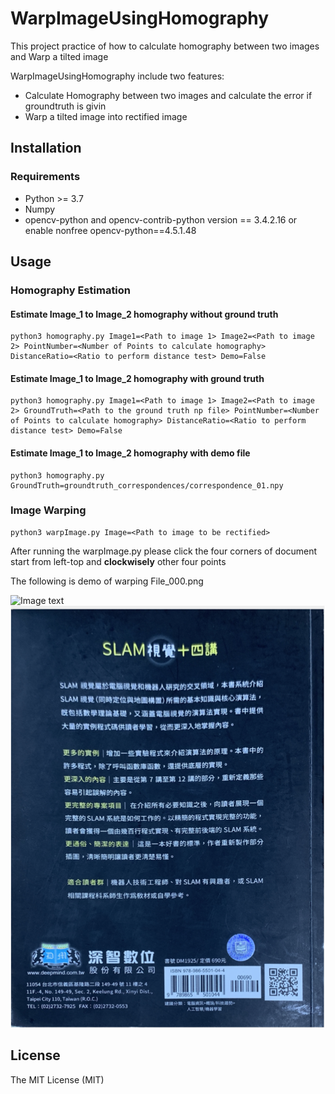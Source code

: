 # WarpImageUsingHomography
This project practice of how to calculate homography between two images and Warp a tilted image

WarpImageUsingHomography include two features:

* Calculate Homography between two images and calculate the error if groundtruth is givin
* Warp a tilted image into rectified image

## Installation

### Requirements

* Python >= 3.7
* Numpy
* opencv-python and opencv-contrib-python version == 3.4.2.16 or enable nonfree opencv-python==4.5.1.48

## Usage

### Homography Estimation

#### Estimate Image_1 to Image_2 homography without ground truth

```
python3 homography.py Image1=<Path to image 1> Image2=<Path to image 2> PointNumber=<Number of Points to calculate homography> DistanceRatio=<Ratio to perform distance test> Demo=False
```

#### Estimate Image_1 to Image_2 homography with ground truth

```
python3 homography.py Image1=<Path to image 1> Image2=<Path to image 2> GroundTruth=<Path to the ground truth np file> PointNumber=<Number of Points to calculate homography> DistanceRatio=<Ratio to perform distance test> Demo=False
```

#### Estimate Image_1 to Image_2 homography with demo file

```
python3 homography.py GroundTruth=groundtruth_correspondences/correspondence_01.npy
```

### Image Warping

```
python3 warpImage.py Image=<Path to image to be rectified>
```

After running the warpImage.py please click the four corners of document start from left-top and **clockwisely** other four points

The following is demo of warping File_000.png

![Image text](images/File_000.png)
![Image text](images/warped_image.png)



## License
The MIT License (MIT)
